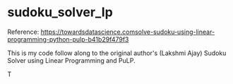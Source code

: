 # sudoku_solver_lp
Reference: https://towardsdatascience.comsolve-sudoku-using-linear-programming-python-pulp-b41b29f479f3

This is my code follow along to the original author's (Lakshmi Ajay) Sudoku Solver using Linear Programming and PuLP.

T